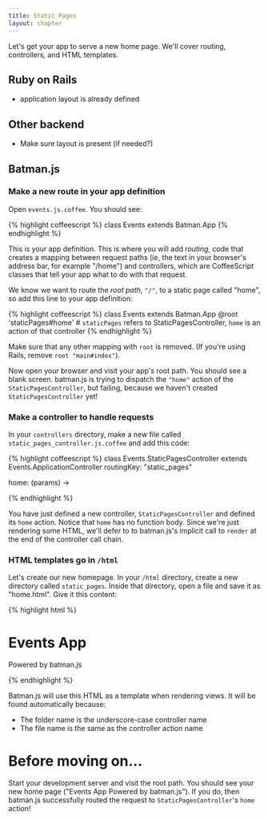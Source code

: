 ```yaml
---
title: Static Pages
layout: chapter
---
```


Let's get your app to serve a new home page. We'll cover routing, controllers, and HTML templates.

## Ruby on Rails
- application layout is already defined

## Other backend
- Make sure layout is present (if needed?)

## Batman.js

<a name="make_a_new_route_in_your_app_definition"></a>

### Make a new route in your app definition
Open `events.js.coffee`. You should see:

{% highlight coffeescript %}
class Events extends Batman.App
{% endhighlight %}

This is your app definition. This is where you will add _routing_, code that creates a mapping between request paths (ie, the text in your browser's address bar, for example "/home") and controllers, which are CoffeeScript classes that tell your app what to do with that request.

We know we want to route the _root path_, `"/"`, to a static page called "home", so add this line to your app definition:

{% highlight coffeescript %}
class Events extends Batman.App
  @root 'staticPages#home' # `staticPages` refers to StaticPagesController, `home` is an action of that controller
{% endhighlight %}

Make sure that any other mapping with `root` is removed. (If you're using Rails, remove `root "main#index"`).

Now open your browser and visit your app's root path. You should see a blank screen. batman.js is trying to dispatch the `"home"` action of the `StaticPagesController`, but failing, because we haven't created `StaticPagesController` yet!

<a name="make_a_controller_to_handle_requests"></a>

### Make a controller to handle requests
In your `controllers` directory, make a new file called `static_pages_controller.js.coffee` and add this code:

{% highlight coffeescript %}
class Events.StaticPagesController extends Events.ApplicationController
  routingKey: "static_pages"

  home: (params) ->

{% endhighlight %}

You have just defined a new controller, `StaticPagesController` and defined its `home` action. Notice that `home` has no function body. Since we're just rendering some HTML, we'll defer to to batman.js's implicit call to `render` at the end of the controller call chain.

<a name="html_templates_go_in_html"></a>

### HTML templates go in `/html`
Let's create our new homepage. In your `/html` directory, create a new directory called `static_pages`. Inside that directory, open a file and save it as "home.html". Give it this content:

{% highlight html %}
<h1> Events App </h1>
<p> Powered by batman.js </p>
{% endhighlight %}

Batman.js will use this HTML as a template when rendering views. It will be found automatically because:

- The folder name is the underscore-case controller name
- The file name is the same as the controller action name


# Before moving on...

Start your development server and visit the root path. You should see your new home page ("Events App Powered by batman.js"). If you do, then batman.js successfully routed the request to `StaticPagesController`'s  `home` action!

